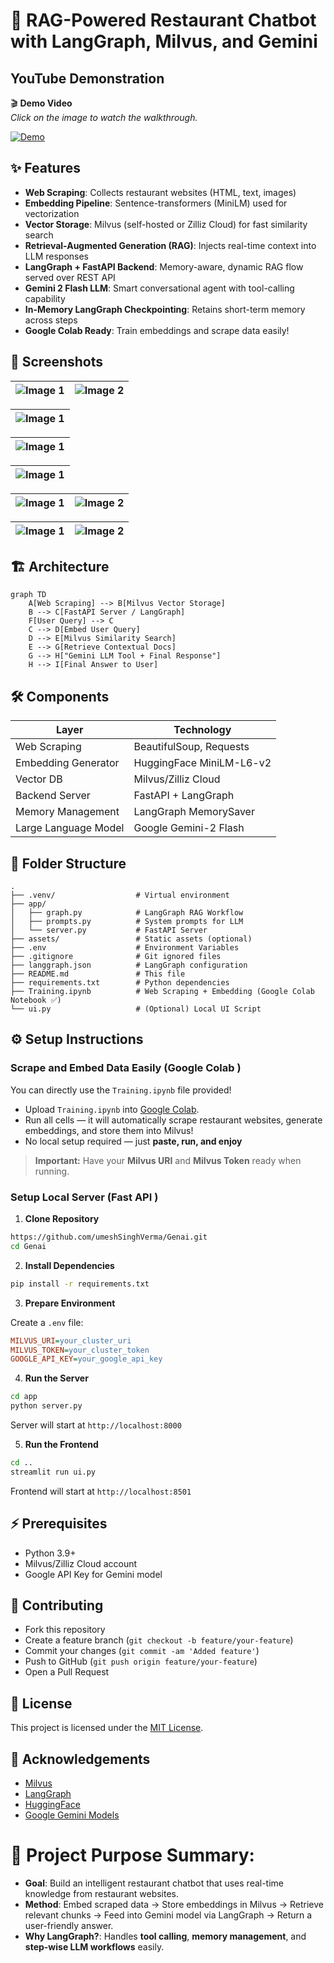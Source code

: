 # 🧠 RAG-Powered Restaurant Chatbot with LangGraph, Milvus, and Gemini

## YouTube Demonstration

🎬 **Demo Video**  
*Click on the image to watch the walkthrough.*

[![Demo](https://github.com/umeshSinghVerma/Genai/blob/master/assets/Screenshot%202025-04-27%20104155.png?raw=true)](https://youtube.com/your-video-link)


## ✨ Features

- **Web Scraping**: Collects restaurant websites (HTML, text, images)
- **Embedding Pipeline**: Sentence-transformers (MiniLM) used for vectorization
- **Vector Storage**: Milvus (self-hosted or Zilliz Cloud) for fast similarity search
- **Retrieval-Augmented Generation (RAG)**: Injects real-time context into LLM responses
- **LangGraph + FastAPI Backend**: Memory-aware, dynamic RAG flow served over REST API
- **Gemini 2 Flash LLM**: Smart conversational agent with tool-calling capability
- **In-Memory LangGraph Checkpointing**: Retains short-term memory across steps
- **Google Colab Ready**: Train embeddings and scrape data easily!


## 📸 Screenshots

| ![Image 1](https://github.com/umeshSinghVerma/Genai/blob/master/assets/Screenshot%202025-04-27%20104803.png?raw=true) | ![Image 2](https://github.com/umeshSinghVerma/Genai/blob/master/assets/Screenshot%202025-04-27%20104836.png?raw=true) |
| -------------------------- | -------------------------- |

| ![Image 1](https://github.com/umeshSinghVerma/Genai/blob/master/assets/Screenshot%202025-04-27%20105001.png?raw=true) |
| --------------------------------------------------- |

| ![Image 1](https://github.com/umeshSinghVerma/Genai/blob/master/assets/Screenshot%202025-04-27%20111207.png?raw=true) |
| --------------------------------------------------- |

| ![Image 1](https://github.com/umeshSinghVerma/Genai/blob/master/assets/Screenshot%202025-04-27%20105805.png?raw=true) |
| --------------------------------------------------- |

| ![Image 1](https://github.com/umeshSinghVerma/Genai/blob/master/assets/Screenshot%202025-04-27%20110217.png?raw=true) | ![Image 2](https://github.com/umeshSinghVerma/Genai/blob/master/assets/Screenshot%202025-04-27%20110640.png?raw=true) |
| -------------------------- | -------------------------- |

| ![Image 1](https://github.com/umeshSinghVerma/Genai/blob/master/assets/Screenshot%202025-04-27%20110400.png?raw=true) | ![Image 2](https://github.com/umeshSinghVerma/Genai/blob/master/assets/Screenshot%202025-04-27%20110305.png?raw=true) |
| -------------------------- | -------------------------- |



## 🏗️ Architecture

```mermaid
graph TD
    A[Web Scraping] --> B[Milvus Vector Storage]
    B --> C[FastAPI Server / LangGraph]
    F[User Query] --> C
    C --> D[Embed User Query]
    D --> E[Milvus Similarity Search]
    E --> G[Retrieve Contextual Docs]
    G --> H["Gemini LLM Tool + Final Response"]
    H --> I[Final Answer to User]

```


## 🛠️ Components

| Layer                | Technology               |
| -------------------- | ------------------------ |
| Web Scraping         | BeautifulSoup, Requests  |
| Embedding Generator  | HuggingFace MiniLM-L6-v2 |
| Vector DB            | Milvus/Zilliz Cloud      |
| Backend Server       | FastAPI + LangGraph      |
| Memory Management    | LangGraph MemorySaver    |
| Large Language Model | Google Gemini-2 Flash    |


## 📂 Folder Structure

```
.
├── .venv/                  # Virtual environment
├── app/
│   ├── graph.py            # LangGraph RAG Workflow
│   ├── prompts.py          # System prompts for LLM
│   └── server.py           # FastAPI Server
├── assets/                 # Static assets (optional)
├── .env                    # Environment Variables
├── .gitignore              # Git ignored files
├── langgraph.json          # LangGraph configuration
├── README.md               # This file
├── requirements.txt        # Python dependencies
├── Training.ipynb          # Web Scraping + Embedding (Google Colab Notebook ✅)
└── ui.py                   # (Optional) Local UI Script
```


## ⚙️ Setup Instructions


### Scrape and Embed Data Easily (Google Colab )

You can directly use the `Training.ipynb` file provided!

- Upload `Training.ipynb` into [Google Colab](https://colab.research.google.com/).  
- Run all cells — it will automatically scrape restaurant websites, generate embeddings, and store them into Milvus!  
- No local setup required — just **paste, run, and enjoy** 

> **Important:** Have your **Milvus URI** and **Milvus Token** ready when running.

### Setup Local Server (Fast API )

1. **Clone Repository**

```bash
https://github.com/umeshSinghVerma/Genai.git
cd Genai
```

2. **Install Dependencies**

```bash
pip install -r requirements.txt
```

3. **Prepare Environment**

Create a `.env` file:

```ini
MILVUS_URI=your_cluster_uri
MILVUS_TOKEN=your_cluster_token
GOOGLE_API_KEY=your_google_api_key
```

4. **Run the Server**

```bash
cd app
python server.py
```

Server will start at `http://localhost:8000`

5. **Run the Frontend**

```bash
cd ..
streamlit run ui.py
```

Frontend will start at `http://localhost:8501`


## ⚡ Prerequisites

- Python 3.9+
- Milvus/Zilliz Cloud account
- Google API Key for Gemini model


## 🤝 Contributing

- Fork this repository
- Create a feature branch (`git checkout -b feature/your-feature`)
- Commit your changes (`git commit -am 'Added feature'`)
- Push to GitHub (`git push origin feature/your-feature`)
- Open a Pull Request


## 📜 License

This project is licensed under the [MIT License](LICENSE).


## 🙏 Acknowledgements

- [Milvus](https://milvus.io/)
- [LangGraph](https://github.com/langchain-ai/langgraph)
- [HuggingFace](https://huggingface.co/)
- [Google Gemini Models](https://cloud.google.com/vertex-ai/docs/generative-ai/learn/models)


# 🎯 Project Purpose Summary:

- **Goal**: Build an intelligent restaurant chatbot that uses real-time knowledge from restaurant websites.
- **Method**: Embed scraped data → Store embeddings in Milvus → Retrieve relevant chunks → Feed into Gemini model via LangGraph → Return a user-friendly answer.
- **Why LangGraph?**: Handles **tool calling**, **memory management**, and **step-wise LLM workflows** easily.

